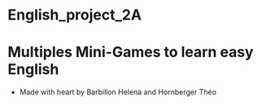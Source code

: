 # English_project_2A
# Multiples Mini-Games to learn easy English

* Made with heart by Barbillon Helena and Hornberger Théo
